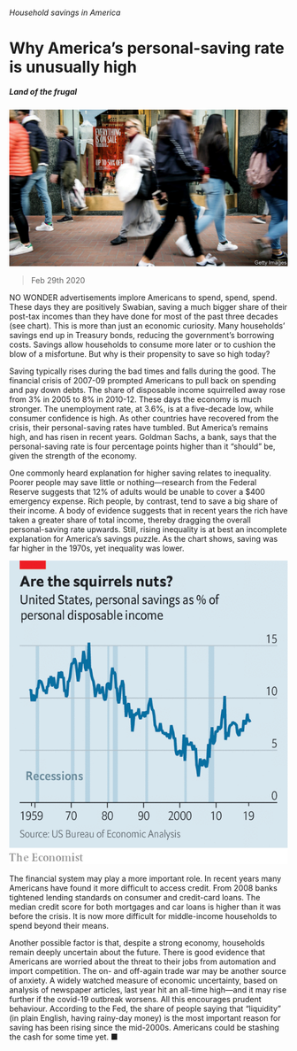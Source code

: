 ###### Household savings in America

# Why America’s personal-saving rate is unusually high 

##### Land of the frugal 

![image](images/20200229_FNP506.jpg) 

> Feb 29th 2020 

NO WONDER advertisements implore Americans to spend, spend, spend. These days they are positively Swabian, saving a much bigger share of their post-tax incomes than they have done for most of the past three decades (see chart). This is more than just an economic curiosity. Many households’ savings end up in Treasury bonds, reducing the government’s borrowing costs. Savings allow households to consume more later or to cushion the blow of a misfortune. But why is their propensity to save so high today?

Saving typically rises during the bad times and falls during the good. The financial crisis of 2007-09 prompted Americans to pull back on spending and pay down debts. The share of disposable income squirrelled away rose from 3% in 2005 to 8% in 2010-12. These days the economy is much stronger. The unemployment rate, at 3.6%, is at a five-decade low, while consumer confidence is high. As other countries have recovered from the crisis, their personal-saving rates have tumbled. But America’s remains high, and has risen in recent years. Goldman Sachs, a bank, says that the personal-saving rate is four percentage points higher than it “should” be, given the strength of the economy.


One commonly heard explanation for higher saving relates to inequality. Poorer people may save little or nothing—research from the Federal Reserve suggests that 12% of adults would be unable to cover a $400 emergency expense. Rich people, by contrast, tend to save a big share of their income. A body of evidence suggests that in recent years the rich have taken a greater share of total income, thereby dragging the overall personal-saving rate upwards. Still, rising inequality is at best an incomplete explanation for America’s savings puzzle. As the chart shows, saving was far higher in the 1970s, yet inequality was lower.

![image](images/20200229_FNC309.png) 


The financial system may play a more important role. In recent years many Americans have found it more difficult to access credit. From 2008 banks tightened lending standards on consumer and credit-card loans. The median credit score for both mortgages and car loans is higher than it was before the crisis. It is now more difficult for middle-income households to spend beyond their means.

Another possible factor is that, despite a strong economy, households remain deeply uncertain about the future. There is good evidence that Americans are worried about the threat to their jobs from automation and import competition. The on- and off-again trade war may be another source of anxiety. A widely watched measure of economic uncertainty, based on analysis of newspaper articles, last year hit an all-time high—and it may rise further if the covid-19 outbreak worsens. All this encourages prudent behaviour. According to the Fed, the share of people saying that “liquidity” (in plain English, having rainy-day money) is the most important reason for saving has been rising since the mid-2000s. Americans could be stashing the cash for some time yet. ■

